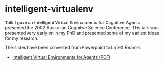 # intelligent-virtualenv

Talk I gave on Intelligent Virtual Environments for Cognitive Agents presented
the 2002 Australian Cognitive Science Conference. This talk was presented very
early on in my PhD and presented some of my earliest ideas for my research. 

The slides have been converted from Powerpoint to LaTeX Beamer. 

* [Intelligent Virtual Environments for Agents (PDF)](https://github.com/mikepsn/intelligent-virtual-env/blob/master/ive.pdf?raw=true)
